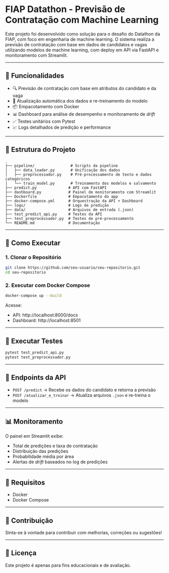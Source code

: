 
# FIAP Datathon - Previsão de Contratação com Machine Learning

Este projeto foi desenvolvido como solução para o desafio do Datathon da FIAP, com foco em engenharia de machine learning. O sistema realiza a previsão de contratação com base em dados de candidatos e vagas utilizando modelos de machine learning, com deploy em API via FastAPI e monitoramento com Streamlit.

---

## 🔧 Funcionalidades

- 🔍 Previsão de contratação com base em atributos do candidato e da vaga
- 🔁 Atualização automática dos dados e re-treinamento do modelo
- 📦 Empacotamento com Docker
- 📊 Dashboard para análise de desempenho e monitoramento de *drift*
- ✅ Testes unitários com Pytest
- 📈 Logs detalhados de predição e performance

---

## 📁 Estrutura do Projeto

```
.
├── pipeline/                # Scripts da pipeline
│   ├── data_loader.py       # Unificação dos dados
│   ├── preprocessador.py    # Pré-processamento de texto e dados categóricos
│   └── train_model.py       # Treinamento dos modelos e salvamento
├── predict.py              # API com FastAPI
├── dashboard.py            # Painel de monitoramento com Streamlit
├── Dockerfile              # Empacotamento do app
├── docker-compose.yml      # Orquestração da API + Dashboard
├── logs/                   # Logs de predição
├── data/                   # Arquivos de entrada (.json)
├── test_predict_api.py     # Testes da API
├── test_preprocessador.py  # Testes de pré-processamento
└── README.md               # Documentação
```

---

## 🚀 Como Executar

### 1. Clonar o Repositório

```bash
git clone https://github.com/seu-usuario/seu-repositorio.git
cd seu-repositorio
```

### 2. Executar com Docker Compose

```bash
docker-compose up --build
```

Acesse:
- API: http://localhost:8000/docs
- Dashboard: http://localhost:8501

---

## 🧪 Executar Testes

```bash
pytest test_predict_api.py
pytest test_preprocessador.py
```

---

## 📌 Endpoints da API

- `POST /predict` → Recebe os dados do candidato e retorna a previsão
- `POST /atualizar_e_treinar` → Atualiza arquivos `.json` e re-treina o modelo

---

## 📊 Monitoramento

O painel em Streamlit exibe:
- Total de predições e taxa de contratação
- Distribuição das predições
- Probabilidade média por área
- Alertas de *drift* baseados no log de predições

---

## 🐳 Requisitos

- Docker
- Docker Compose

---

## 🙌 Contribuição

Sinta-se à vontade para contribuir com melhorias, correções ou sugestões!

---

## 📄 Licença

Este projeto é apenas para fins educacionais e de avaliação.
